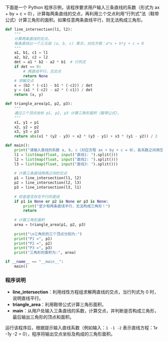 下面是一个 Python 程序示例，该程序要求用户输入三条直线的系数（形式为 ax + by + c = 0），计算每两条直线的交点，再利用三个交点利用“行列式”法（鞋带公式）计算三角形的面积。如果任意两条直线平行，则无法构成三角形。

```python
def line_intersection(l1, l2):
    """
    计算两条直线的交点。
    每条直线以一个三元组 (a, b, c) 表示，对应方程：a*x + b*y + c = 0
    """
    a1, b1, c1 = l1
    a2, b2, c2 = l2
    det = a1 * b2 - a2 * b1  # 行列式
    if det == 0:
        # 两直线平行，无交点
        return None
    # 求解交点
    x = (b2 * (-c1) - b1 * (-c2)) / det
    y = (a1 * (-c2) - a2 * (-c1)) / det
    return (x, y)

def triangle_area(p1, p2, p3):
    """
    通过三个顶点坐标 p1, p2, p3 计算三角形面积（鞋带公式）。
    """
    x1, y1 = p1
    x2, y2 = p2
    x3, y3 = p3
    return abs(x1 * (y2 - y3) + x2 * (y3 - y1) + x3 * (y1 - y2)) / 2

def main():
    print("请输入直线的系数 a, b, c（对应方程 ax + by + c = 0），各系数之间用空格隔开。")
    l1 = list(map(float, input("直线1: ").split()))
    l2 = list(map(float, input("直线2: ").split()))
    l3 = list(map(float, input("直线3: ").split()))
    
    # 计算三条直线两两之间的交点
    p1 = line_intersection(l1, l2)
    p2 = line_intersection(l2, l3)
    p3 = line_intersection(l3, l1)
    
    # 检查是否存在平行的直线
    if p1 is None or p2 is None or p3 is None:
        print("至少有两条直线平行，无法构成三角形！")
        return
    
    # 计算三角形面积
    area = triangle_area(p1, p2, p3)
    
    print("\n三角形的三个顶点分别为:")
    print("P1 =", p1)
    print("P2 =", p2)
    print("P3 =", p3)
    print("三角形的面积为:", area)

if __name__ == "__main__":
    main()
```

### 程序说明

- **line_intersection**：利用线性方程组求解两直线的交点，当行列式为 0 时，说明直线平行。
- **triangle_area**：利用鞋带公式计算三角形面积。
- **main**：从用户处输入三条直线的系数，计算交点，并判断是否构成三角形，最后输出三角形的顶点和面积。

运行该程序后，根据提示输入直线系数（例如输入：`1 -1 -2` 表示直线方程：1*x -1*y -2 = 0），程序将输出交点坐标及构成的三角形面积。